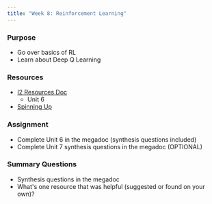 ```yaml
---
title: "Week 8: Reinforcement Learning"
---
```


### Purpose

- Go over basics of RL
- Learn about Deep Q Learning

### Resources

- [I2 Resources Doc](https://docs.google.com/document/d/1Sv8vHtzgqg4DMKjXRyvoRzjghlzFbDErwvN0DKh8yxk/edit?usp=sharing)
  - Unit 6
- [Spinning Up](https://spinningup.openai.com)

### Assignment

- Complete Unit 6 in the megadoc (synthesis questions included)
- Complete Unit 7 synthesis questions in the megadoc (OPTIONAL)

### Summary Questions

- Synthesis questions in the megadoc
- What's one resource that was helpful (suggested or found on your own)?

